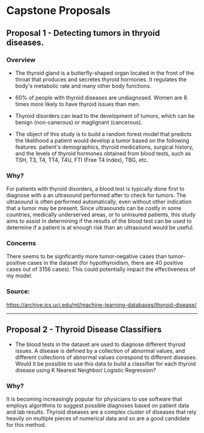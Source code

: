 # Capstone Proposals 
## Proposal 1 - Detecting tumors in thryoid diseases.

### **Overview** 
* The thyroid gland is a butterfly-shaped organ located in the front of the throat that produces and secretes thyroid hormones. It regulates the body's metabolic rate and many other body functions. 

* 60% of people with thyroid diseases are undiagnosed. Women are 8 times more likely to have thyroid issues than men.  

* Thyroid disorders can lead to the development of tumors, which can be benign (non-canerous) or maglignant (cancerous). 

* The object of this study is to build a random forest model that predicts the likelihood a patient would develop a tumor based on the following features: patient's demographics, thyroid medications, surgical history, and the levels of thyroid hormones obtained from blood tests, such as  TSH, T3, T4, TT4, T4U, FTI (Free T4 Index), TBG, etc. 

### **Why?**

For patients with thyroid disorders, a blood test is typically done first to diagnose with a an ultrasound performed after to check for tumors. The ultrasound is often performed automatically, even without other indication that a tumor may be present. Since ultrasounds can be costly in some countries, medically underserved areas, or to uninsured patients, this study aims to assist in determining if the results of the blood test can be used to determine if a patient is at enough risk than an ultrasound would be useful.

### **Concerns** 

There seems to be signficantly more tumor-negative cases than tumor-positive cases in the dataset (for hypothyroidism, there are 40 positive cases out of 3156 cases). This could potentially impact the effectiveness of my model.


### **Source:**
 https://archive.ics.uci.edu/ml/machine-learning-databases/thyroid-disease/


 ---



## Proposal 2 - Thyroid Disease Classifiers

* The blood tests in the dataset are used to diagnose different thyroid issues. A disease is defined by a collection of abnormal values, and different collections of abnormal values corespond to different diseases. Would it be possible to use this data to build a classifier for each thyroid disease using K Nearest Neighbor/ Logistic Regression?  

### **Why?**
It is becoming increasingly popular for physicians to use software that employs algorithms to suggest possible diagnoses based on patient data and lab results. Thyroid diseases are a complex cluster of diseases that rely heavily on multiple pieces of numerical data and so are a good candidate for this method.
